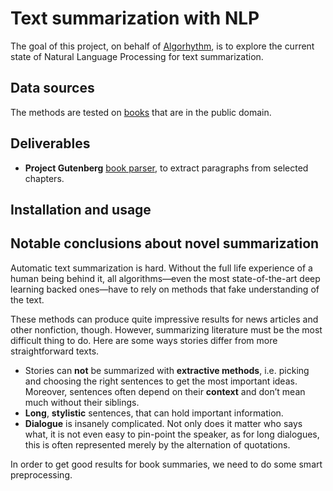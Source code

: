 # Text summarization with NLP
The goal of this project, on behalf of [Algorhythm](https://algorhythm.be/), is to explore the current state of Natural Language Processing for text summarization.

## Data sources
The methods are tested on [books](https://www.gutenberg.org/) that are in the public domain. 

## Deliverables 
- **Project Gutenberg** [book parser](book_reading.py), to extract paragraphs from selected chapters.

## Installation and usage


## Notable conclusions about novel summarization
Automatic text summarization is hard. Without the full life experience of a human being behind it, all algorithms—even the most state-of-the-art deep learning backed ones—have to rely on methods that fake understanding of the text.

These methods can produce quite impressive results for news articles and other nonfiction, though. However, summarizing literature must be the most difficult thing to do. Here are some ways stories differ from more straightforward texts.

  - Stories can **not** be summarized with **extractive methods**, i.e. picking and choosing the right sentences to get the most important ideas. Moreover, sentences often depend on their **context** and don’t mean much without their siblings.
  - **Long**, **stylistic** sentences, that can hold important information.
  - **Dialogue** is insanely complicated. Not only does it matter who says what, it is not even easy to pin-point the speaker, as for long dialogues, this is often represented merely by the alternation of quotations.

In order to get good results for book summaries, we need to do some smart preprocessing. 